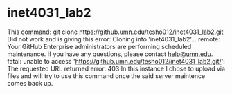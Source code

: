# inet4031_lab2
This command:
git clone https://github.umn.edu/tesho012/inet4031_lab2.git
Did not work and is giving this error:
Cloning into 'inet4031_lab2'...
remote: Your GitHub Enterprise administrators are performing scheduled maintenance. If you have any questions, please contact help@umn.edu.
fatal: unable to access 'https://github.umn.edu/tesho012/inet4031_lab2.git/': The requested URL returned error: 403
In this instance I chose to upload via files and will try to use this command once the said server maintence comes back up.
